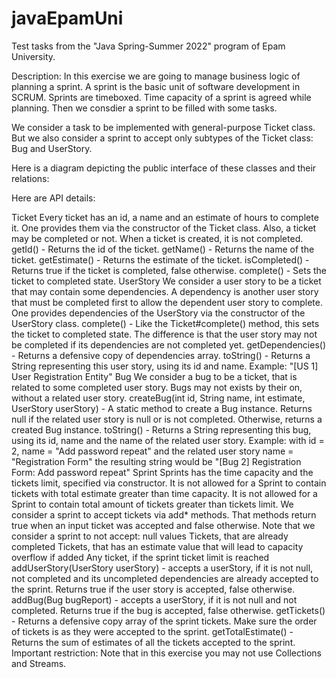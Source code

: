 # javaEpamUni
Test tasks from the "Java Spring-Summer 2022" program of Epam University.

Description:
In this exercise we are going to manage business logic of planning a sprint. A sprint is the basic unit of software development in SCRUM. Sprints are timeboxed. Time capacity of a sprint is agreed while planning. Then we consdier a sprint to be filled with some tasks.

We consider a task to be implemented with general-purpose Ticket class. But we also consider a sprint to accept only subtypes of the Ticket class: Bug and UserStory.

Here is a diagram depicting the public interface of these classes and their relations:

Here are API details:

Ticket
Every ticket has an id, a name and an estimate of hours to complete it. One provides them via the constructor of the Ticket class. Also, a ticket may be completed or not. When a ticket is created, it is not completed.
getId() - Returns the id of the ticket.
getName() - Returns the name of the ticket.
getEstimate() - Returns the estimate of the ticket.
isCompleted() - Returns true if the ticket is completed, false otherwise.
complete() - Sets the ticket to completed state.
UserStory
We consider a user story to be a ticket that may contain some dependencies. A dependency is another user story that must be completed first to allow the dependent user story to complete. One provides dependencies of the UserStory via the constructor of the UserStory class.
complete() - Like the Ticket#complete() method, this sets the ticket to completed state. The difference is that the user story may not be completed if its dependencies are not completed yet.
getDependencies() - Returns a defensive copy of dependencies array.
toString() - Returns a String representing this user story, using its id and name. Example: "[US 1] User Registration Entity"
Bug
We consider a bug to be a ticket, that is related to some completed user story. Bugs may not exists by their on, without a related user story.
createBug(int id, String name, int estimate, UserStory userStory) - A static method to create a Bug instance. Returns null if the related user story is null or is not completed. Otherwise, returns a created Bug instance.
toString() - Returns a String representing this bug, using its id, name and the name of the related user story. Example: with id = 2, name = "Add password repeat" and the related user story name = "Registration Form" the resulting string would be "[Bug 2] Registration Form: Add password repeat"
Sprint
Sprints has the time capacity and the tickets limit, specified via constructor. It is not allowed for a Sprint to contain tickets with total estimate greater than time capacity. It is not allowed for a Sprint to contain total amount of tickets greater than tickets limit. We consider a sprint to accept tickets via add* methods. That methods return true when an input ticket was accepted and false otherwise. Note that we consider a sprint to not accept:
null values
Tickets, that are already completed
Tickets, that has an estimate value that will lead to capacity overflow if added
Any ticket, if the sprint ticket limit is reached
addUserStory(UserStory userStory) - accepts a userStory, if it is not null, not completed and its uncompleted dependencies are already accepted to the sprint. Returns true if the user story is accepted, false otherwise.
addBug(Bug bugReport) - accepts a userStory, if it is not null and not completed. Returns true if the bug is accepted, false otherwise.
getTickets() - Returns a defensive copy array of the sprint tickets. Make sure the order of tickets is as they were accepted to the sprint.
getTotalEstimate() - Returns the sum of estimates of all the tickets accepted to the sprint.
Important restriction: Note that in this exercise you may not use Collections and Streams.

